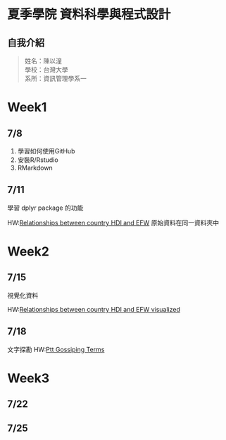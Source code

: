 # 夏季學院 資料科學與程式設計
## 自我介紹
> 姓名：陳以潼 <br />
> 學校：台灣大學 <br />
> 系所：資訊管理學系一 <br />

# Week1 
## 7/8
1. 學習如何使用GitHub <br />
2. 安裝R/Rstudio
3. RMarkdown


## 7/11
學習 dplyr package 的功能
 
HW:[Relationships between country HDI and EFW](https://desk2000.github.io/DataScience/1.2/dplyr/dplyr_practice.html)
原始資料在同一資料夾中

# Week2
## 7/15
視覺化資料

HW:[Relationships between country HDI and EFW visualized](https://desk2000.github.io/DataScience/2.1/visualize.html)

## 7/18
文字探勘
HW:[Ptt Gossiping Terms](https://desk2000.github.io/DataScience/2.2/d.html)

# Week3
## 7/22
## 7/25
